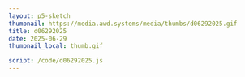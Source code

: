 ```yaml
---
layout: p5-sketch
thumbnail: https://media.awd.systems/media/thumbs/d06292025.gif
title: d06292025
date: 2025-06-29
thumbnail_local: thumb.gif

script: /code/d06292025.js
---
```


